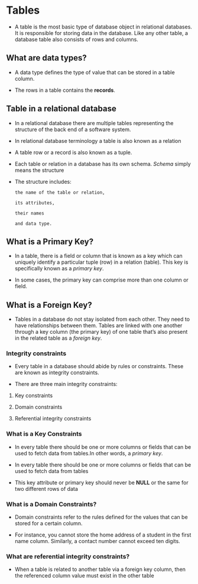 # Tables

- A table is the most basic type of database object in relational databases. It is responsible for storing data in the database. Like any other table, a database table also consists of rows and columns.

## What are data types?

- A data type defines the type of value that can be stored in a table column.

- The rows in a table contains the **records**.

## Table in a relational database

- In a relational database there are multiple tables representing the structure of the back end of a software system.

- In relational database terminology a table is also known as a relation

- A table row or a record is also known as a tuple.

- Each table or relation in a database has its own schema. *Schema* simply means the structure

- The structure includes:

      the name of the table or relation,

      its attributes,

      their names

      and data type.

## What is a Primary Key?

- In a table, there is a field or column that is known as a key which can uniquely identify a particular tuple (row) in a relation (table). This key is specifically known as a *primary key*.

- In some cases, the primary key can comprise more than one column or field.

## What is a Foreign Key?

- Tables in a database do not stay isolated from each other. They need to have relationships between them. Tables are linked with one another through a key column (the primary key) of one table that’s also present in the related table as a *foreign key*.

### Integrity constraints

- Every table in a database should abide by rules or constraints. These are known as integrity constraints.

- There are three main integrity constraints:

1. Key constraints

2. Domain constraints

3. Referential integrity constraints

### What is a Key Constraints

- In every table there should be one or more columns or fields that can be used to fetch data from tables.In other words, a *primary key*.

- In every table there should be one or more columns or fields that can be used to fetch data from tables

- This key attribute or primary key should never be **NULL** or the same for two different rows of data

### What is a Domain Constraints?

- Domain constraints refer to the rules defined for the values that can be stored for a certain column.

- For instance, you cannot store the home address of a student in the first name column. Similarly, a contact number cannot exceed ten digits.

### What are referential integrity constraints?

- When a table is related to another table via a foreign key column, then the referenced column value must exist in the other table
